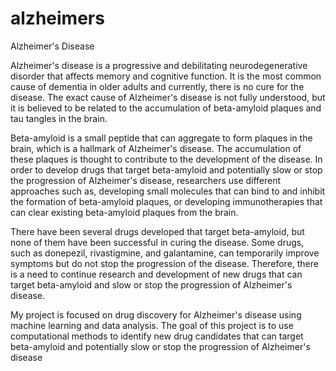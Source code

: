 # alzheimers
Alzheimer's Disease 


Alzheimer's disease is a progressive and debilitating neurodegenerative disorder that affects memory and cognitive function. It is the most common cause of dementia in older adults and currently, there is no cure for the disease. The exact cause of Alzheimer's disease is not fully understood, but it is believed to be related to the accumulation of beta-amyloid plaques and tau tangles in the brain.

Beta-amyloid is a small peptide that can aggregate to form plaques in the brain, which is a hallmark of Alzheimer's disease. The accumulation of these plaques is thought to contribute to the development of the disease. In order to develop drugs that target beta-amyloid and potentially slow or stop the progression of Alzheimer's disease, researchers use different approaches such as, developing small molecules that can bind to and inhibit the formation of beta-amyloid plaques, or developing immunotherapies that can clear existing beta-amyloid plaques from the brain.

There have been several drugs developed that target beta-amyloid, but none of them have been successful in curing the disease. Some drugs, such as donepezil, rivastigmine, and galantamine, can temporarily improve symptoms but do not stop the progression of the disease. Therefore, there is a need to continue research and development of new drugs that can target beta-amyloid and slow or stop the progression of Alzheimer's disease.


My project is focused on drug discovery for Alzheimer's disease using machine learning and data analysis. The goal of this project is to use computational methods to identify new drug candidates that can target beta-amyloid and potentially slow or stop the progression of Alzheimer's disease
